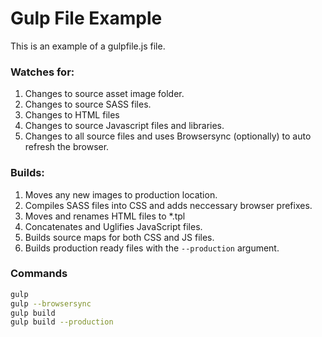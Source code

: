 # Gulp File Example

This is an example of a gulpfile.js file.

### Watches for:
1. Changes to source asset image folder.
2. Changes to source SASS files.
3. Changes to HTML files
4. Changes to source Javascript files and libraries.
5. Changes to all source files and uses Browsersync (optionally) to auto refresh the browser.

### Builds:
1. Moves any new images to production location.
2. Compiles SASS files into CSS and adds neccessary browser prefixes.
3. Moves and renames HTML files to *.tpl
4. Concatenates and Uglifies JavaScript files.
5. Builds source maps for both CSS and JS files.
6. Builds production ready files with the `--production` argument.

### Commands
```bash
gulp
gulp --browsersync
gulp build
gulp build --production
```
